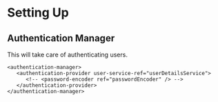 # Setting Up

## Authentication Manager

This will take care of authenticating users.

```markup
<authentication-manager>
   <authentication-provider user-service-ref="userDetailsService">
      <!-- <password-encoder ref="passwordEncoder" /> -->
   </authentication-provider>
</authentication-manager>
```

### 

